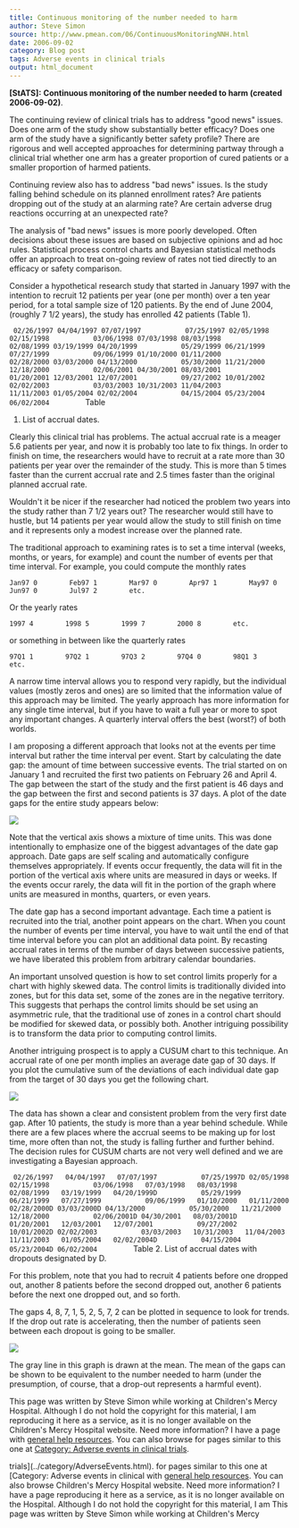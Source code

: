```yaml
---
title: Continuous monitoring of the number needed to harm
author: Steve Simon
source: http://www.pmean.com/06/ContinuousMonitoringNNH.html
date: 2006-09-02
category: Blog post
tags: Adverse events in clinical trials
output: html_document
---
```

**[StATS]:** **Continuous monitoring of the number
needed to harm (created 2006-09-02)**.

The continuing review of clinical trials has to address "good news"
issues. Does one arm of the study show substantially better efficacy?
Does one arm of the study have a significantly better safety profile?
There are rigorous and well accepted approaches for determining
partway through a clinical trial whether one arm has a greater
proportion of cured patients or a smaller proportion of harmed
patients.

Continuing review also has to address "bad news" issues. Is the
study falling behind schedule on its planned enrollment rates? Are
patients dropping out of the study at an alarming rate? Are certain
adverse drug reactions occurring at an unexpected rate?

The analysis of   "bad news" issues is more poorly developed. Often
decisions about these issues are based on subjective opinions and ad
hoc rules. Statistical process control charts and Bayesian statistical
methods offer an approach to treat on-going review of rates not tied
directly to an efficacy or safety comparison.

Consider a hypothetical research study that started in January 1997
with the intention to recruit 12 patients per year (one per month)
over a ten year period, for a total sample size of 120 patients. By
the end of June 2004, (roughly 7 1/2 years), the study has enrolled 42
patients (Table 1).

`  02/26/1997 04/04/1997 07/07/1997           07/25/1997 02/05/1998 02/15/1998           03/06/1998 07/03/1998 08/03/1998           02/08/1999 03/19/1999 04/20/1999           05/29/1999 06/21/1999 07/27/1999           09/06/1999 01/10/2000 01/11/2000           02/28/2000 03/03/2000 04/13/2000           05/30/2000 11/21/2000 12/18/2000           02/06/2001 04/30/2001 08/03/2001           01/20/2001 12/03/2001 12/07/2001           09/27/2002 10/01/2002 02/02/2003           03/03/2003 10/31/2003 11/04/2003           11/11/2003 01/05/2004 02/02/2004           04/15/2004 05/23/2004 06/02/2004          `Table
1. List of accrual dates.

Clearly this clinical trial has problems. The actual accrual rate is a
meager 5.6 patients per year, and now it is probably too late to fix
things. In order to finish on time, the researchers would have to
recruit at a rate more than 30 patients per year over the remainder of
the study. This is more than 5 times faster than the current accrual
rate and 2.5 times faster than the original planned accrual rate.

Wouldn't it be nicer if the researcher had noticed the problem two
years into the study rather than 7 1/2 years out? The researcher would
still have to hustle, but 14 patients per year would allow the study
to still finish on time and it represents only a modest increase over
the planned rate.

The traditional approach to examining rates is to set a time interval
(weeks, months, or years, for example) and count the number of events
per that time interval. For example, you could compute the monthly
rates

`Jan97 0        Feb97 1        Mar97 0        Apr97 1        May97 0        Jun97 0        Jul97 2        etc.`

Or the yearly rates

`1997 4        1998 5        1999 7        2000 8        etc.`

or something in between like the quarterly rates

`97Q1 1        97Q2 1        97Q3 2        97Q4 0        98Q1 3        etc.`

A narrow time interval allows you to respond very rapidly, but the
individual values (mostly zeros and ones) are so limited that the
information value of this approach may be limited. The yearly approach
has more information for any single time interval, but if you have to
wait a full year or more to spot any important changes. A quarterly
interval offers the best (worst?) of both worlds.

I am proposing a different approach that looks not at the events per
time interval but rather the time interval per event. Start by
calculating the date gap: the amount of time between successive
events. The trial started on on January 1 and recruited the first two
patients on February 26 and April 4. The gap between the start of the
study and the first patient is 46 days and the gap between the first
and second patients is 37 days. A plot of the date gaps for the entire
study appears below:

![](../../../web/images/06/ContinuousMonitoringNNH01.gif)

Note that the vertical axis shows a mixture of time units. This was
done intentionally to emphasize one of the biggest advantages of the
date gap approach. Date gaps are self scaling and automatically
configure themselves appropriately. If events occur frequently, the
data will fit in the portion of the vertical axis where units are
measured in days or weeks. If the events occur rarely, the data will
fit in the portion of the graph where units are measured in months,
quarters, or even years.

The date gap has a second important advantage. Each time a patient is
recruited into the trial, another point appears on the chart. When you
count the number of events per time interval, you have to wait until
the end of that time interval before you can plot an additional data
point. By recasting accrual rates in terms of the number of days
between successive patients, we have liberated this problem from
arbitrary calendar boundaries.

An important unsolved question is how to set control limits properly
for a chart with highly skewed data. The control limits is
traditionally divided into zones, but for this data set, some of the
zones are in the negative territory. This suggests that perhaps the
control limits should be set using an asymmetric rule, that the
traditional use of zones in a control chart should be modified for
skewed data, or possibly both. Another intriguing possibility is to
transform the data prior to computing control limits.

Another intriguing prospect is to apply a CUSUM chart to this
technique. An accrual rate of one per month implies an average date
gap of 30 days. If you plot the cumulative sum of the deviations of
each individual date gap from the target of 30 days you get the
following chart.

![](../../../web/images/06/ContinuousMonitoringNNH02.jpg)

The data has shown a clear and consistent problem from the very first
date gap. After 10 patients, the study is more than a year behind
schedule. While there are a few places where the accrual seems to be
making up for lost time, more often than not, the study is falling
further and further behind. The decision rules for CUSUM charts are
not very well defined and we are investigating a Bayesian approach.

`  02/26/1997   04/04/1997   07/07/1997           07/25/1997D 02/05/1998   02/15/1998           03/06/1998   07/03/1998   08/03/1998           02/08/1999   03/19/1999   04/20/1999D           05/29/1999   06/21/1999   07/27/1999           09/06/1999   01/10/2000   01/11/2000           02/28/2000D 03/03/2000D 04/13/2000           05/30/2000   11/21/2000   12/18/2000           02/06/2001D 04/30/2001   08/03/2001D           01/20/2001   12/03/2001   12/07/2001           09/27/2002   10/01/2002D 02/02/2003           03/03/2003   10/31/2003   11/04/2003           11/11/2003   01/05/2004   02/02/2004D           04/15/2004   05/23/2004D 06/02/2004          `Table
2. List of accrual dates with dropouts designated by D.

For this problem, note that you had to recruit 4 patients before one
dropped out, another 8 patients before the second dropped out, another
6 patients before the next one dropped out, and so forth.

The gaps 4, 8, 7, 1, 5, 2, 5, 7, 2 can be plotted in sequence to look
for trends. If the drop out rate is accelerating, then the number of
patients seen between each dropout is going to be smaller.

![](../../../web/images/06/ContinuousMonitoringNNH03.gif)

The gray line in this graph is drawn at the mean. The mean of the gaps
can be shown to be equivalent to the number needed to harm (under the
presumption, of course, that a drop-out represents a harmful event).

This page was written by Steve Simon while working at Children's Mercy
Hospital. Although I do not hold the copyright for this material, I am
reproducing it here as a service, as it is no longer available on the
Children's Mercy Hospital website. Need more information? I have a page
with [general help resources](../GeneralHelp.html). You can also browse
for pages similar to this one at [Category: Adverse events in clinical
trials](../category/AdverseEvents.html).
<!---More--->
trials](../category/AdverseEvents.html).
for pages similar to this one at [Category: Adverse events in clinical
with [general help resources](../GeneralHelp.html). You can also browse
Children's Mercy Hospital website. Need more information? I have a page
reproducing it here as a service, as it is no longer available on the
Hospital. Although I do not hold the copyright for this material, I am
This page was written by Steve Simon while working at Children's Mercy

<!---Do not use
**[StATS]:** **Continuous monitoring of the number
This page was written by Steve Simon while working at Children's Mercy
Hospital. Although I do not hold the copyright for this material, I am
reproducing it here as a service, as it is no longer available on the
Children's Mercy Hospital website. Need more information? I have a page
with [general help resources](../GeneralHelp.html). You can also browse
for pages similar to this one at [Category: Adverse events in clinical
trials](../category/AdverseEvents.html).
--->

